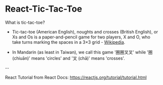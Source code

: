 # React-Tic-Tac-Toe


What is tic-tac-toe?  

- Tic-tac-toe (American English), noughts and crosses (British English), or Xs and Os is a paper-and-pencil game for two players, X and O, who take turns marking the spaces in a 3×3 grid - [Wikipedia](https://en.wikipedia.org/wiki/Tic-tac-toe).

- In Mandarin (as least in Taiwan), we call this game '圈圈叉叉' while '圈 (chiuān)' means 'circles' and '叉 (chā)' means 'crosses'.


--

React Tutorial from React Docs: https://reactjs.org/tutorial/tutorial.html